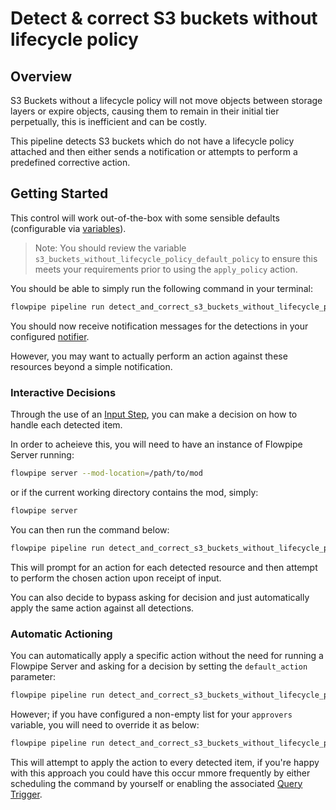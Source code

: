 # Detect & correct S3 buckets without lifecycle policy

## Overview

S3 Buckets without a lifecycle policy will not move objects between storage layers or expire objects, causing them to remain in their initial tier perpetually, this is inefficient and can be costly.

This pipeline detects S3 buckets which do not have a lifecycle policy attached and then either sends a notification or attempts to perform a predefined corrective action.

## Getting Started

This control will work out-of-the-box with some sensible defaults (configurable via [variables](https://flowpipe.io/docs/build/mod-variables)).

> Note: You should review the variable `s3_buckets_without_lifecycle_policy_default_policy` to ensure this meets your requirements prior to using the `apply_policy` action.

You should be able to simply run the following command in your terminal:
```sh
flowpipe pipeline run detect_and_correct_s3_buckets_without_lifecycle_policy
```

You should now receive notification messages for the detections in your configured [notifier](https://flowpipe.io/docs/reference/config-files/notifier).

However, you may want to actually perform an action against these resources beyond a simple notification.

### Interactive Decisions

Through the use of an [Input Step](https://flowpipe.io/docs/build/input), you can make a decision on how to handle each detected item.

In order to acheieve this, you will need to have an instance of Flowpipe Server running:
```sh
flowpipe server --mod-location=/path/to/mod
```
or if the current working directory contains the mod, simply:
```sh
flowpipe server
```

You can then run the command below:
```sh
flowpipe pipeline run detect_and_correct_s3_buckets_without_lifecycle_policy --host local --arg='approvers=["default"]'
```

This will prompt for an action for each detected resource and then attempt to perform the chosen action upon receipt of input.

<!-- TODO: Determine if we want to detail out the available actions -->

You can also decide to bypass asking for decision and just automatically apply the same action against all detections.

### Automatic Actioning

You can automatically apply a specific action without the need for running a Flowpipe Server and asking for a decision by setting the `default_action` parameter:
```sh
flowpipe pipeline run detect_and_correct_s3_buckets_without_lifecycle_policy --arg='default_action="apply_policy"'
```

However; if you have configured a non-empty list for your `approvers` variable, you will need to override it as below:
```sh
flowpipe pipeline run detect_and_correct_s3_buckets_without_lifecycle_policy --arg='approvers=[]' --arg='default_action="apply_policy"'
```

This will attempt to apply the action to every detected item, if you're happy with this approach you could have this occur mmore frequently by either scheduling the command by yourself or enabling the associated [Query Trigger](https://hub.flowpipe.io/mods/turbot/aws-thrifty/triggers/aws_thrifty.trigger.query.detect_and_correct_s3_buckets_without_lifecycle_policy).
